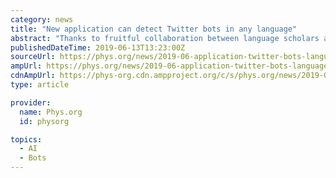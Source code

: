```yaml
---
category: news
title: "New application can detect Twitter bots in any language"
abstract: "Thanks to fruitful collaboration between language scholars and machine learning specialists, a new application developed by researchers at the University of Eastern Finland and Linnaeus University in Sweden can detect Twitter bots independent of the ..."
publishedDateTime: 2019-06-13T13:23:00Z
sourceUrl: https://phys.org/news/2019-06-application-twitter-bots-language.html
ampUrl: https://phys.org/news/2019-06-application-twitter-bots-language.amp
cdnAmpUrl: https://phys-org.cdn.ampproject.org/c/s/phys.org/news/2019-06-application-twitter-bots-language.amp
type: article

provider:
  name: Phys.org
  id: physorg

topics:
  - AI
  - Bots
---
```

